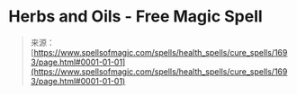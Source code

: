 <!--yml

category: 未分类

date: 2024-06-12 18:34:55

-->

# Herbs and Oils - Free Magic Spell

> 来源：[https://www.spellsofmagic.com/spells/health_spells/cure_spells/1693/page.html#0001-01-01](https://www.spellsofmagic.com/spells/health_spells/cure_spells/1693/page.html#0001-01-01)
